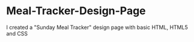 # Meal-Tracker-Design-Page
I created a "Sunday Meal Tracker" design page with basic HTML, HTML5 and CSS
